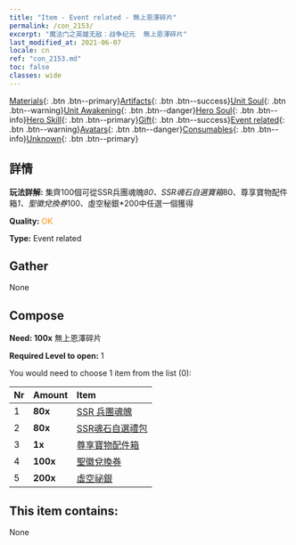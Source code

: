 ```yaml
---
title: "Item - Event related - 無上恩澤碎片"
permalink: /con_2153/
excerpt: "魔法门之英雄无敌：战争纪元  無上恩澤碎片"
last_modified_at: 2021-06-07
locale: cn
ref: "con_2153.md"
toc: false
classes: wide
---
```

 [Materials](/ItemsCN/){: .btn .btn--primary}[Artifacts](/ItemsCN/Artifacts/){: .btn .btn--success}[Unit Soul](/ItemsCN/UnitSoul/){: .btn .btn--warning}[Unit Awakening](/ItemsCN/UnitAwakening/){: .btn .btn--danger}[Hero Soul](/ItemsCN/HeroSoul/){: .btn .btn--info}[Hero Skill](/ItemsCN/HeroSkill/){: .btn .btn--primary}[Gift](/ItemsCN/Gift/){: .btn .btn--success}[Event related](/ItemsCN/Events/){: .btn .btn--warning}[Avatars](/ItemsCN/Avatars/){: .btn .btn--danger}[Consumables](/ItemsCN/Consumables/){: .btn .btn--info}[Unknown](/ItemsCN/Unknown/){: .btn .btn--primary}

## 詳情
 **玩法詳解:** 集齊100個可從SSR兵團魂魄*80、SSR魂石自選寶箱*80、尊享寶物配件箱*1、聖徽兌換券*100、虛空秘銀*200中任選一個獲得

 **Quality:** <span style="color: #FF8C00">OK</span>

 **Type:** Event related

## Gather

  None

## Compose

 **Need: 100x** 無上恩澤碎片

 **Required Level to open:** 1

 You would need to choose 1 item from the list (0):

  | Nr | Amount |     Item    |
  |:---|:-------|:------------|
  | 1 |  **80x** | [SSR 兵團魂魄](/cn/Items/con_535/) |  | 
  | 2 |  **80x** | [SSR魂石自選禮包](/cn/Items/con_2154/) |  | 
  | 3 |  **1x** | [尊享寶物配件箱](/cn/Items/con_1874/) |  | 
  | 4 |  **100x** | [聖徽兌換券](/cn/Items/con_513/) |  | 
  | 5 |  **200x** | [虛空祕銀](/cn/Items/con_817/) |  | 


## This item contains:

  None

